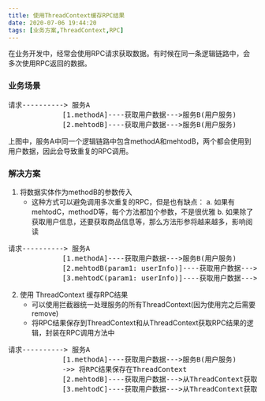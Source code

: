 ```yaml
---
title: 使用ThreadContext缓存RPC结果
date: 2020-07-06 19:44:20
tags: [业务方案,ThreadContext,RPC]
---
```


在业务开发中，经常会使用RPC请求获取数据。有时候在同一条逻辑链路中，会多次使用RPC返回的数据。

### 业务场景

<pre>
请求----------> 服务A
             [1.methodA]----获取用户数据--->服务B(用户服务)
             [2.mehtodB]----获取用户数据--->服务B(用户服务)
</pre>
上图中，服务A中同一个逻辑链路中包含methodA和mehtodB，两个都会使用到用户数据，因此会导致重复的RPC调用。

### 解决方案
1. 将数据实体作为methodB的参数传入
	- 这种方式可以避免调用多次重复的RPC，但是也有缺点：
		a. 如果有mehtodC，methodD等，每个方法都加个参数，不是很优雅
		b. 如果除了获取用户信息，还要获取商品信息等，那么方法形参将越来越多，影响阅读
<pre>
请求----------> 服务A
             [1.methodA]----获取用户数据--->服务B(用户服务)
             [2.mehtodB(param1: userInfo)]----获取用户数据--->服务B(用户服务)
             [3.mehtodC(param1: userInfo)]----获取用户数据--->服务B(用户服务)
</pre>		
2. 使用	ThreadContext 缓存RPC结果
	- 可以使用拦截器统一处理服务的所有ThreadContext(因为使用完之后需要remove)
	- 将RPC结果保存到ThreadContext和从ThreadContext获取RPC结果的逻辑，封装在RPC调用方法中
<pre>
请求----------> 服务A
             [1.methodA]----获取用户数据--->服务B(用户服务)
             ->> 将RPC结果保存在ThreadContext
             [2.mehtodB]----获取用户数据--->从ThreadContext获取
             [3.mehtodC]----获取用户数据--->从ThreadContext获取
</pre>	
		


